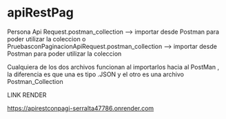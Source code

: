 # apiRestPag

Persona Api Request.postman_collection --> importar desde Postman para poder utilizar la coleccion
o
PruebasconPaginacionApiRequest.postman_collection --> importar desde Postman para poder utilizar la coleccion
 
Cualquiera de los dos archivos funcionan al importarlos hacia al PostMan , la diferencia es que una es tipo .JSON 
y el otro es una archivo Postman_Collection

LINK RENDER

https://apirestconpagi-serralta47786.onrender.com
